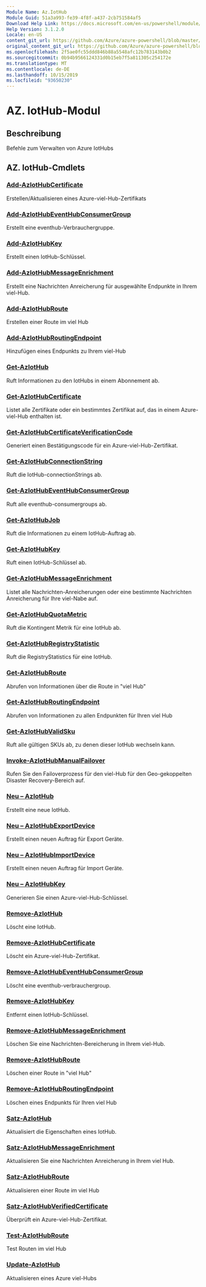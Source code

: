 ```yaml
---
Module Name: Az.IotHub
Module Guid: 51a3a993-fe39-4f8f-a437-2cb751584af5
Download Help Link: https://docs.microsoft.com/en-us/powershell/module/az.iothub
Help Version: 3.1.2.0
Locale: en-US
content_git_url: https://github.com/Azure/azure-powershell/blob/master/src/IotHub/IotHub/help/Az.IotHub.md
original_content_git_url: https://github.com/Azure/azure-powershell/blob/master/src/IotHub/IotHub/help/Az.IotHub.md
ms.openlocfilehash: 2f5ae0fc55ddd846b88a5548afc12b783143b0b2
ms.sourcegitcommit: 0b94b9566124331d0b15eb7f5a811305c254172e
ms.translationtype: MT
ms.contentlocale: de-DE
ms.lasthandoff: 10/15/2019
ms.locfileid: "93650230"
---
```

# AZ. IotHub-Modul
## Beschreibung
Befehle zum Verwalten von Azure IotHubs

## AZ. IotHub-Cmdlets
### [Add-AzIotHubCertificate](Add-AzIotHubCertificate.md)
Erstellen/Aktualisieren eines Azure-viel-Hub-Zertifikats

### [Add-AzIotHubEventHubConsumerGroup](Add-AzIotHubEventHubConsumerGroup.md)
Erstellt eine eventhub-Verbrauchergruppe.

### [Add-AzIotHubKey](Add-AzIotHubKey.md)
Erstellt einen IotHub-Schlüssel.

### [Add-AzIotHubMessageEnrichment](Add-AzIotHubMessageEnrichment.md)
Erstellt eine Nachrichten Anreicherung für ausgewählte Endpunkte in Ihrem viel-Hub.

### [Add-AzIotHubRoute](Add-AzIotHubRoute.md)
Erstellen einer Route im viel Hub

### [Add-AzIotHubRoutingEndpoint](Add-AzIotHubRoutingEndpoint.md)
Hinzufügen eines Endpunkts zu Ihrem viel-Hub

### [Get-AzIotHub](Get-AzIotHub.md)
Ruft Informationen zu den IotHubs in einem Abonnement ab.

### [Get-AzIotHubCertificate](Get-AzIotHubCertificate.md)
Listet alle Zertifikate oder ein bestimmtes Zertifikat auf, das in einem Azure-viel-Hub enthalten ist. 

### [Get-AzIotHubCertificateVerificationCode](Get-AzIotHubCertificateVerificationCode.md)
Generiert einen Bestätigungscode für ein Azure-viel-Hub-Zertifikat. 

### [Get-AzIotHubConnectionString](Get-AzIotHubConnectionString.md)
Ruft die IotHub-connectionStrings ab.

### [Get-AzIotHubEventHubConsumerGroup](Get-AzIotHubEventHubConsumerGroup.md)
Ruft alle eventhub-consumergroups ab.

### [Get-AzIotHubJob](Get-AzIotHubJob.md)
Ruft die Informationen zu einem IotHub-Auftrag ab.

### [Get-AzIotHubKey](Get-AzIotHubKey.md)
Ruft einen IotHub-Schlüssel ab.

### [Get-AzIotHubMessageEnrichment](Get-AzIotHubMessageEnrichment.md)
Listet alle Nachrichten-Anreicherungen oder eine bestimmte Nachrichten Anreicherung für Ihre viel-Nabe auf.

### [Get-AzIotHubQuotaMetric](Get-AzIotHubQuotaMetric.md)
Ruft die Kontingent Metrik für eine IotHub ab.

### [Get-AzIotHubRegistryStatistic](Get-AzIotHubRegistryStatistic.md)
Ruft die RegistryStatistics für eine IotHub.

### [Get-AzIotHubRoute](Get-AzIotHubRoute.md)
Abrufen von Informationen über die Route in "viel Hub"

### [Get-AzIotHubRoutingEndpoint](Get-AzIotHubRoutingEndpoint.md)
Abrufen von Informationen zu allen Endpunkten für Ihren viel Hub

### [Get-AzIotHubValidSku](Get-AzIotHubValidSku.md)
Ruft alle gültigen SKUs ab, zu denen dieser IotHub wechseln kann.

### [Invoke-AzIotHubManualFailover](Invoke-AzIotHubManualFailover.md)
Rufen Sie den Failoverprozess für den viel-Hub für den Geo-gekoppelten Disaster Recovery-Bereich auf.

### [Neu – AzIotHub](New-AzIotHub.md)
Erstellt eine neue IotHub.

### [Neu – AzIotHubExportDevice](New-AzIotHubExportDevice.md)
Erstellt einen neuen Auftrag für Export Geräte.

### [Neu – AzIotHubImportDevice](New-AzIotHubImportDevice.md)
Erstellt einen neuen Auftrag für Import Geräte.

### [Neu – AzIotHubKey](New-AzIotHubKey.md)
Generieren Sie einen Azure-viel-Hub-Schlüssel.

### [Remove-AzIotHub](Remove-AzIotHub.md)
Löscht eine IotHub.

### [Remove-AzIotHubCertificate](Remove-AzIotHubCertificate.md)
Löscht ein Azure-viel-Hub-Zertifikat.

### [Remove-AzIotHubEventHubConsumerGroup](Remove-AzIotHubEventHubConsumerGroup.md)
Löscht eine eventhub-verbrauchergroup.

### [Remove-AzIotHubKey](Remove-AzIotHubKey.md)
Entfernt einen IotHub-Schlüssel.

### [Remove-AzIotHubMessageEnrichment](Remove-AzIotHubMessageEnrichment.md)
Löschen Sie eine Nachrichten-Bereicherung in Ihrem viel-Hub.

### [Remove-AzIotHubRoute](Remove-AzIotHubRoute.md)
Löschen einer Route in "viel Hub"

### [Remove-AzIotHubRoutingEndpoint](Remove-AzIotHubRoutingEndpoint.md)
Löschen eines Endpunkts für Ihren viel Hub

### [Satz-AzIotHub](Set-AzIotHub.md)
Aktualisiert die Eigenschaften eines IotHub.

### [Satz-AzIotHubMessageEnrichment](Set-AzIotHubMessageEnrichment.md)
Aktualisieren Sie eine Nachrichten Anreicherung in Ihrem viel Hub.

### [Satz-AzIotHubRoute](Set-AzIotHubRoute.md)
Aktualisieren einer Route im viel Hub

### [Satz-AzIotHubVerifiedCertificate](Set-AzIotHubVerifiedCertificate.md)
Überprüft ein Azure-viel-Hub-Zertifikat. 

### [Test-AzIotHubRoute](Test-AzIotHubRoute.md)
Test Routen im viel Hub

### [Update-AzIotHub](Update-AzIotHub.md)
Aktualisieren eines Azure viel-Hubs

